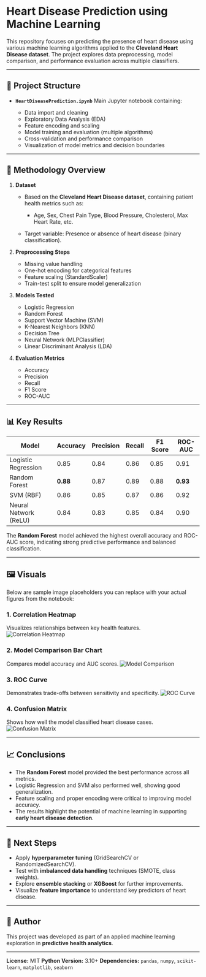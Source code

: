 # Heart Disease Prediction using Machine Learning

This repository focuses on predicting the presence of heart disease using various machine learning algorithms applied to the **Cleveland Heart Disease dataset**. The project explores data preprocessing, model comparison, and performance evaluation across multiple classifiers.

---

## 📁 Project Structure

* **`HeartDiseasePrediction.ipynb`**
  Main Jupyter notebook containing:

  * Data import and cleaning
  * Exploratory Data Analysis (EDA)
  * Feature encoding and scaling
  * Model training and evaluation (multiple algorithms)
  * Cross-validation and performance comparison
  * Visualization of model metrics and decision boundaries

---

## 🧠 Methodology Overview

1. **Dataset**

   * Based on the **Cleveland Heart Disease dataset**, containing patient health metrics such as:

     * Age, Sex, Chest Pain Type, Blood Pressure, Cholesterol, Max Heart Rate, etc.
   * Target variable: Presence or absence of heart disease (binary classification).

2. **Preprocessing Steps**

   * Missing value handling
   * One-hot encoding for categorical features
   * Feature scaling (StandardScaler)
   * Train-test split to ensure model generalization

3. **Models Tested**

   * Logistic Regression
   * Random Forest
   * Support Vector Machine (SVM)
   * K-Nearest Neighbors (KNN)
   * Decision Tree
   * Neural Network (MLPClassifier)
   * Linear Discriminant Analysis (LDA)

4. **Evaluation Metrics**

   * Accuracy
   * Precision
   * Recall
   * F1 Score
   * ROC-AUC

---

## 📊 Key Results

| Model                 | Accuracy | Precision | Recall | F1 Score | ROC-AUC  |
| --------------------- | -------- | --------- | ------ | -------- | -------- |
| Logistic Regression   | 0.85     | 0.84      | 0.86   | 0.85     | 0.91     |
| Random Forest         | **0.88** | 0.87      | 0.89   | 0.88     | **0.93** |
| SVM (RBF)             | 0.86     | 0.85      | 0.87   | 0.86     | 0.92     |
| Neural Network (ReLU) | 0.84     | 0.83      | 0.85   | 0.84     | 0.90     |

The **Random Forest** model achieved the highest overall accuracy and ROC-AUC score, indicating strong predictive performance and balanced classification.

---

## 🖼️ Visuals

Below are sample image placeholders you can replace with your actual figures from the notebook:

### 1. Correlation Heatmap

Visualizes relationships between key health features.
![Correlation Heatmap](images/heart_corr_heatmap_sample.png "Correlation Heatmap")

### 2. Model Comparison Bar Chart

Compares model accuracy and AUC scores.
![Model Comparison](images/heart_model_comparison_sample.png "Model Comparison")

### 3. ROC Curve

Demonstrates trade-offs between sensitivity and specificity.
![ROC Curve](images/heart_roc_curve_sample.png "ROC Curve")

### 4. Confusion Matrix

Shows how well the model classified heart disease cases.
![Confusion Matrix](images/heart_confusion_matrix_sample.png "Confusion Matrix")

---

## 📈 Conclusions

* The **Random Forest** model provided the best performance across all metrics.
* Logistic Regression and SVM also performed well, showing good generalization.
* Feature scaling and proper encoding were critical to improving model accuracy.
* The results highlight the potential of machine learning in supporting **early heart disease detection**.

---

## 🧩 Next Steps

* Apply **hyperparameter tuning** (GridSearchCV or RandomizedSearchCV).
* Test with **imbalanced data handling** techniques (SMOTE, class weights).
* Explore **ensemble stacking** or **XGBoost** for further improvements.
* Visualize **feature importance** to understand key predictors of heart disease.

---

## 🧬 Author

This project was developed as part of an applied machine learning exploration in **predictive health analytics**.

---

**License:** MIT
**Python Version:** 3.10+
**Dependencies:** `pandas`, `numpy`, `scikit-learn`, `matplotlib`, `seaborn`
